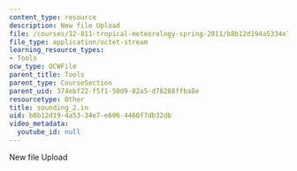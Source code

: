 ```yaml
---
content_type: resource
description: New file Upload
file: /courses/12-811-tropical-meteorology-spring-2011/b8b12d194a5334e7e6064460f7db32db_sounding_2.in
file_type: application/octet-stream
learning_resource_types:
- Tools
ocw_type: OCWFile
parent_title: Tools
parent_type: CourseSection
parent_uid: 374ebf22-f5f1-50d9-82a5-d78288ffba8e
resourcetype: Other
title: sounding_2.in
uid: b8b12d19-4a53-34e7-e606-4460f7db32db
video_metadata:
  youtube_id: null
---
```

New file Upload